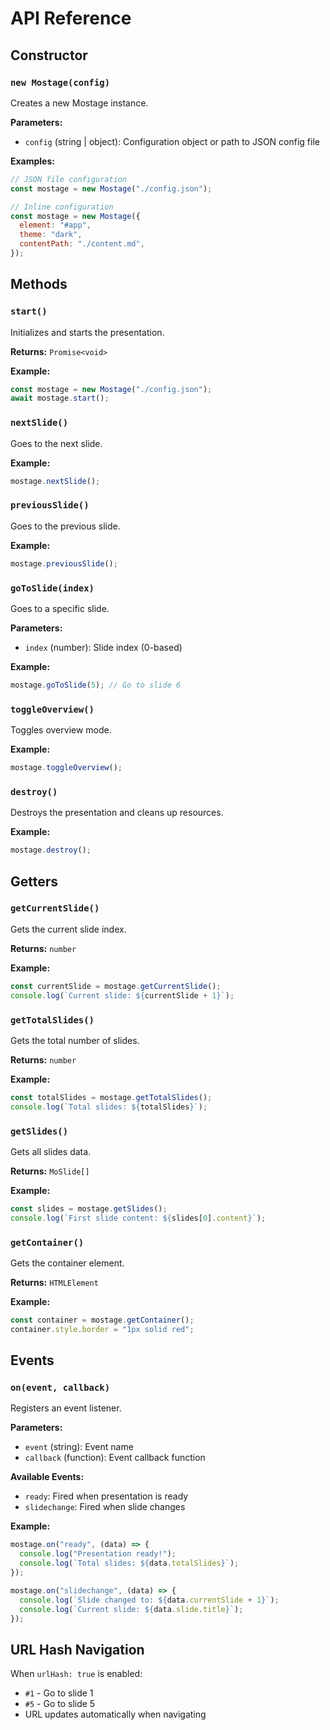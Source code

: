 # API Reference

## Constructor

### `new Mostage(config)`

Creates a new Mostage instance.

**Parameters:**

- `config` (string | object): Configuration object or path to JSON config file

**Examples:**

```javascript
// JSON file configuration
const mostage = new Mostage("./config.json");

// Inline configuration
const mostage = new Mostage({
  element: "#app",
  theme: "dark",
  contentPath: "./content.md",
});
```

## Methods

### `start()`

Initializes and starts the presentation.

**Returns:** `Promise<void>`

**Example:**

```javascript
const mostage = new Mostage("./config.json");
await mostage.start();
```

### `nextSlide()`

Goes to the next slide.

**Example:**

```javascript
mostage.nextSlide();
```

### `previousSlide()`

Goes to the previous slide.

**Example:**

```javascript
mostage.previousSlide();
```

### `goToSlide(index)`

Goes to a specific slide.

**Parameters:**

- `index` (number): Slide index (0-based)

**Example:**

```javascript
mostage.goToSlide(5); // Go to slide 6
```

### `toggleOverview()`

Toggles overview mode.

**Example:**

```javascript
mostage.toggleOverview();
```

### `destroy()`

Destroys the presentation and cleans up resources.

**Example:**

```javascript
mostage.destroy();
```

## Getters

### `getCurrentSlide()`

Gets the current slide index.

**Returns:** `number`

**Example:**

```javascript
const currentSlide = mostage.getCurrentSlide();
console.log(`Current slide: ${currentSlide + 1}`);
```

### `getTotalSlides()`

Gets the total number of slides.

**Returns:** `number`

**Example:**

```javascript
const totalSlides = mostage.getTotalSlides();
console.log(`Total slides: ${totalSlides}`);
```

### `getSlides()`

Gets all slides data.

**Returns:** `MoSlide[]`

**Example:**

```javascript
const slides = mostage.getSlides();
console.log(`First slide content: ${slides[0].content}`);
```

### `getContainer()`

Gets the container element.

**Returns:** `HTMLElement`

**Example:**

```javascript
const container = mostage.getContainer();
container.style.border = "1px solid red";
```

## Events

### `on(event, callback)`

Registers an event listener.

**Parameters:**

- `event` (string): Event name
- `callback` (function): Event callback function

**Available Events:**

- `ready`: Fired when presentation is ready
- `slidechange`: Fired when slide changes

**Example:**

```javascript
mostage.on("ready", (data) => {
  console.log("Presentation ready!");
  console.log(`Total slides: ${data.totalSlides}`);
});

mostage.on("slidechange", (data) => {
  console.log(`Slide changed to: ${data.currentSlide + 1}`);
  console.log(`Current slide: ${data.slide.title}`);
});
```

## URL Hash Navigation

When `urlHash: true` is enabled:

- `#1` - Go to slide 1
- `#5` - Go to slide 5
- URL updates automatically when navigating
